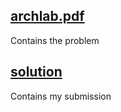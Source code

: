 ## [archlab.pdf](https://github.com/e-hengirmen/METU/blob/master/CENG331/Arch_lab/archlab.pdf)
Contains the problem
## [solution](https://github.com/e-hengirmen/METU/blob/master/CENG331/Arch_lab/solution)
Contains my submission



